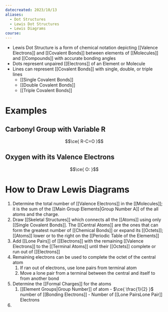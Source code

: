 ```yaml
---
datecreated: 2023/10/13
aliases:
  - Dot Structures
  - Lewis Dot Structures
  - Lewis Diagrams
course:
---
```

- Lewis Dot Structure is a form of chemical notation depicting [[Valence Electrons]] and [[Covalent Bonds]] between elements of [[Molecules]] and [[Compounds]] with accurate bonding angles
- Dots represent unpaired [[Electrons]] of an Element or Molecule
- Lines can represent [[Covalent Bonds]] with single, double, or triple lines
	- [[Single Covalent Bonds]]
	- [[Double Covalent Bonds]]
	- [[Triple Covalent Bonds]]

# Examples

## Carbonyl Group with Variable R
$$\ce{ R-C=O }$$

## Oxygen with its Valence Electrons
$$\ce{ O: }$$

# How to Draw Lewis Diagrams

1. Determine the total number of [[Valence Electrons]] in the [[Molecules]]; it is the sum of the [[Main Group Elements|Group Number A]] of the all atoms and the charge.
2. Draw [[Skeletal Structures]] which connects all the [[Atoms]] using only [[Single Covalent Bonds]]. The [[Central Atoms]] are the ones that can form the greatest number of [[Chemical Bonds]] or expand its [[Octets]]; [[Atoms]] lower or to the right on the [[Periodic Table of the Elements]]
3. Add [[Lone Pairs]] of [[Electrons]] with the remaining [[Valence Electrons]] to the [[Terminal Atoms]] until their [[Octets]] complete or run out of [[Electrons]]
4. Remaining electrons can be used to complete the octet of the central atom
	1. If ran out of electrons, use lone pairs from terminal atom
	2. Move a lone pair from a terminal between the central and itself to from another bond
5. Determine the [[Formal Charges]] for the atoms
	1. [[Element Groups|Group Number]] of atom - $\ce{ \frac{1}{2} }$ number of [[Bonding Electrons]] - Number of [[Lone PairsLone Pair]] Electrons
6. 